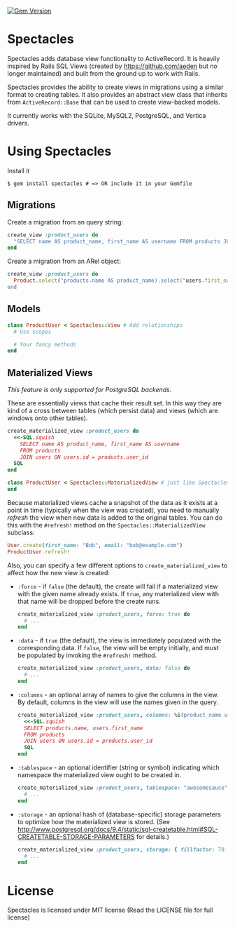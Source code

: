 [![Gem Version](https://badge.fury.io/rb/spectacles.svg)](https://badge.fury.io/rb/spectacles)

# Spectacles

Spectacles adds database view functionality to ActiveRecord. It is heavily inspired by Rails SQL Views (created by https://github.com/aeden but no longer maintained) and built from the ground up to work with Rails.

Spectacles provides the ability to create views in migrations using a similar format to creating tables. It also provides an abstract view class that inherits from `ActiveRecord::Base` that can be used to create view-backed models.

It currently works with the SQLite, MySQL2, PostgreSQL, and Vertica drivers.

# Using Spectacles

Install it

```shell
$ gem install spectacles # => OR include it in your Gemfile
```

## Migrations

Create a migration from an query string:

```ruby
create_view :product_users do
  "SELECT name AS product_name, first_name AS username FROM products JOIN users ON users.id = products.user_id"
end
```

Create a migration from an ARel object:

```ruby
create_view :product_users do
  Product.select("products.name AS product_name).select("users.first_name AS username").join(:users)
end
```

## Models

```ruby
class ProductUser < Spectacles::View # Add relationships
  # Use scopes

  # Your fancy methods
end
```

## Materialized Views

_This feature is only supported for PostgreSQL backends._

These are essentially views that cache their result set. In this way they are kind of a cross between tables (which persist data) and views
(which are windows onto other tables).

```ruby
create_materialized_view :product_users do
  <<-SQL.squish
    SELECT name AS product_name, first_name AS username
    FROM products
    JOIN users ON users.id = products.user_id
  SQL
end

class ProductUser < Spectacles::MaterializedView # just like Spectacles::View
end
```

Because materialized views cache a snapshot of the data as it exists at a point in time (typically when the view was created), you
need to manually _refresh_ the view when new data is added to the original tables. You can do this with the `#refresh!` method on
the `Spectacles::MaterializedView` subclass:

```ruby
User.create(first_name: "Bob", email: "bob@example.com")
ProductUser.refresh!
```

Also, you can specify a few different options to `create_materialized_view` to affect how the new view is created:

- `:force` - if `false` (the default), the create will fail if a
  materialized view with the given name already exists. If `true`,
  any materialized view with that name will be dropped before the
  create runs.

  ```ruby
  create_materialized_view :product_users, force: true do
    # ...
  end
  ```

- `:data` - if `true` (the default), the view is immediately populated
  with the corresponding data. If `false`, the view will be empty initially,
  and must be populated by invoking the `#refresh!` method.

  ```ruby
  create_materialized_view :product_users, data: false do
    # ...
  end
  ```

- `:columns` - an optional array of names to give the columns in the view.
  By default, columns in the view will use the names given in the query.

  ```ruby
  create_materialized_view :product_users, columns: %i(product_name username) do
    <<-SQL.squish
    SELECT products.name, users.first_name
    FROM products
    JOIN users ON users.id = products.user_id
    SQL
  end
  ```

- `:tablespace` - an optional identifier (string or symbol) indicating
  which namespace the materialized view ought to be created in.

  ```ruby
  create_materialized_view :product_users, tablespace: "awesomesauce" do
    # ...
  end
  ```

- `:storage` - an optional hash of (database-specific) storage parameters to
  optimize how the materialized view is stored. (See
  http://www.postgresql.org/docs/9.4/static/sql-createtable.html#SQL-CREATETABLE-STORAGE-PARAMETERS
  for details.)

  ```ruby
  create_materialized_view :product_users, storage: { fillfactor: 70 } do
    # ...
  end
  ```

# License

Spectacles is licensed under MIT license (Read the LICENSE file for full license)
